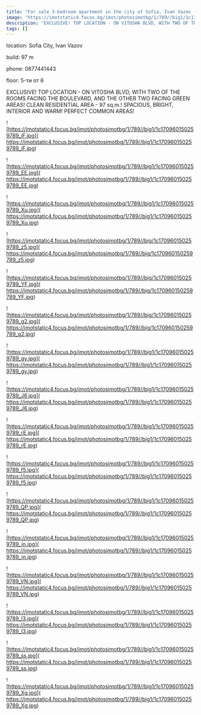 ```yaml
---
title: "For sale 3-bedroom apartment in the city of Sofia, Ivan Vazov - 97 sq.m / 324900 EUR :: imot.bg Ad"
image: "https://imotstatic4.focus.bg/imot/photosimotbg/1/789//big1/1c170960150259789_L8.jpg"
description: "EXCLUSIVE! TOP LOCATION - ON VITOSHA BLVD, WITH TWO OF THE ROOMS FACING THE BOULEVARD, AND THE OTHER TWO FACING GREEN AREAS! CLEAN RESIDENTIAL AREA - 97 sq.m.! SPACIOUS, BRIGHT, INTERIOR AND WARM! PERFECT COMMON AREAS!"
tags: []
---
```


location: Sofia City, Ivan Vazov

build: 97 m

phone: 0877441443

floor: 5-ти от 6

EXCLUSIVE! TOP LOCATION - ON VITOSHA BLVD, WITH TWO OF THE ROOMS FACING THE BOULEVARD, AND THE OTHER TWO FACING GREEN AREAS! CLEAN RESIDENTIAL AREA - 97 sq.m.! SPACIOUS, BRIGHT, INTERIOR AND WARM! PERFECT COMMON AREAS!


![https://imotstatic4.focus.bg/imot/photosimotbg/1/789//big1/1c170960150259789_iF.jpg]( https://imotstatic4.focus.bg/imot/photosimotbg/1/789//big1/1c170960150259789_iF.jpg)


![https://imotstatic4.focus.bg/imot/photosimotbg/1/789//big1/1c170960150259789_EE.jpg]( https://imotstatic4.focus.bg/imot/photosimotbg/1/789//big1/1c170960150259789_EE.jpg)


![https://imotstatic4.focus.bg/imot/photosimotbg/1/789//big1/1c170960150259789_Xu.jpg]( https://imotstatic4.focus.bg/imot/photosimotbg/1/789//big1/1c170960150259789_Xu.jpg)


![https://imotstatic4.focus.bg/imot/photosimotbg/1/789//big/1c170960150259789_z5.jpg]( https://imotstatic4.focus.bg/imot/photosimotbg/1/789//big/1c170960150259789_z5.jpg)


![https://imotstatic4.focus.bg/imot/photosimotbg/1/789//big/1c170960150259789_YF.jpg]( https://imotstatic4.focus.bg/imot/photosimotbg/1/789//big/1c170960150259789_YF.jpg)


![https://imotstatic4.focus.bg/imot/photosimotbg/1/789//big/1c170960150259789_g2.jpg]( https://imotstatic4.focus.bg/imot/photosimotbg/1/789//big/1c170960150259789_g2.jpg)


![https://imotstatic4.focus.bg/imot/photosimotbg/1/789//big1/1c170960150259789_gy.jpg]( https://imotstatic4.focus.bg/imot/photosimotbg/1/789//big1/1c170960150259789_gy.jpg)


![https://imotstatic4.focus.bg/imot/photosimotbg/1/789//big1/1c170960150259789_J6.jpg]( https://imotstatic4.focus.bg/imot/photosimotbg/1/789//big1/1c170960150259789_J6.jpg)


![https://imotstatic4.focus.bg/imot/photosimotbg/1/789//big1/1c170960150259789_rE.jpg]( https://imotstatic4.focus.bg/imot/photosimotbg/1/789//big1/1c170960150259789_rE.jpg)


![https://imotstatic4.focus.bg/imot/photosimotbg/1/789//big1/1c170960150259789_f5.jpg]( https://imotstatic4.focus.bg/imot/photosimotbg/1/789//big1/1c170960150259789_f5.jpg)


![https://imotstatic4.focus.bg/imot/photosimotbg/1/789//big1/1c170960150259789_QP.jpg]( https://imotstatic4.focus.bg/imot/photosimotbg/1/789//big1/1c170960150259789_QP.jpg)


![https://imotstatic4.focus.bg/imot/photosimotbg/1/789//big1/1c170960150259789_jn.jpg]( https://imotstatic4.focus.bg/imot/photosimotbg/1/789//big1/1c170960150259789_jn.jpg)


![https://imotstatic4.focus.bg/imot/photosimotbg/1/789//big1/1c170960150259789_VN.jpg]( https://imotstatic4.focus.bg/imot/photosimotbg/1/789//big1/1c170960150259789_VN.jpg)


![https://imotstatic4.focus.bg/imot/photosimotbg/1/789//big1/1c170960150259789_I3.jpg]( https://imotstatic4.focus.bg/imot/photosimotbg/1/789//big1/1c170960150259789_I3.jpg)


![https://imotstatic4.focus.bg/imot/photosimotbg/1/789//big1/1c170960150259789_ss.jpg]( https://imotstatic4.focus.bg/imot/photosimotbg/1/789//big1/1c170960150259789_ss.jpg)


![https://imotstatic4.focus.bg/imot/photosimotbg/1/789//big1/1c170960150259789_Xg.jpg]( https://imotstatic4.focus.bg/imot/photosimotbg/1/789//big1/1c170960150259789_Xg.jpg)



